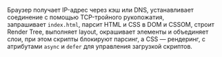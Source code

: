 Браузер получает IP-адрес через кэш или DNS, устанавливает соединение с помощью TCP-тройного рукопожатия, запрашивает `index.html`, парсит HTML и CSS в DOM и CSSOM, строит Render Tree, выполняет layout, окрашивает элементы и объединяет слои, при этом скрипты блокируют парсинг, а CSS — рендеринг, с атрибутами `async` и `defer` для управления загрузкой скриптов.